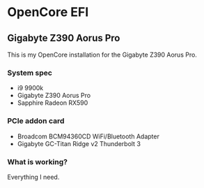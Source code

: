 # OpenCore EFI
## Gigabyte Z390 Aorus Pro

This is my OpenCore installation for the Gigabyte Z390 Aorus Pro.

### System spec
* i9 9900k
* Gigabyte Z390 Aorus Pro
* Sapphire Radeon RX590

### PCIe addon card
* Broadcom BCM94360CD WiFi/Bluetooth Adapter
* Gigabyte GC-Titan Ridge v2 Thunderbolt 3

### What is working?
Everything I need.
